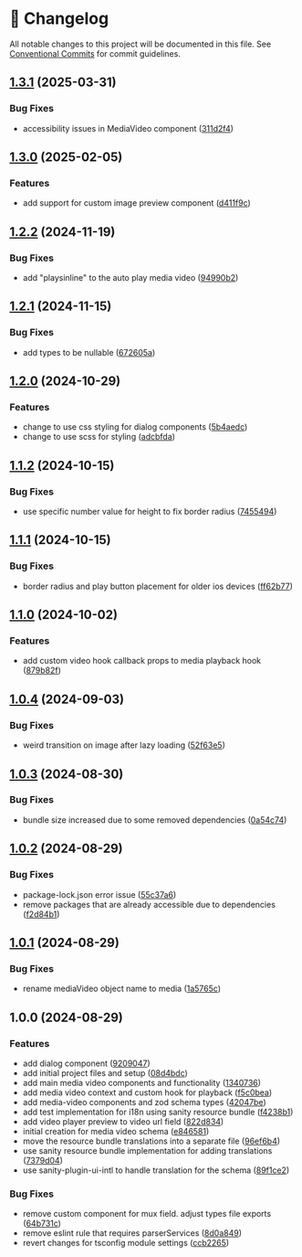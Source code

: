 <!-- markdownlint-disable --><!-- textlint-disable -->

# 📓 Changelog

All notable changes to this project will be documented in this file. See
[Conventional Commits](https://conventionalcommits.org) for commit guidelines.

## [1.3.1](https://github.com/evelan-de/sanity-plugin-media-video/compare/v1.3.0...v1.3.1) (2025-03-31)

### Bug Fixes

- accessibility issues in MediaVideo component ([311d2f4](https://github.com/evelan-de/sanity-plugin-media-video/commit/311d2f40bebb433d375eff733b05142470c8646c))

## [1.3.0](https://github.com/evelan-de/sanity-plugin-media-video/compare/v1.2.2...v1.3.0) (2025-02-05)

### Features

- add support for custom image preview component ([d411f9c](https://github.com/evelan-de/sanity-plugin-media-video/commit/d411f9c576ad3aacedfa088bdaa5b37a490e1ef0))

## [1.2.2](https://github.com/evelan-de/sanity-plugin-media-video/compare/v1.2.1...v1.2.2) (2024-11-19)

### Bug Fixes

- add "playsinline" to the auto play media video ([94990b2](https://github.com/evelan-de/sanity-plugin-media-video/commit/94990b21c21e51af84e6baed9a46f14cce4f0f61))

## [1.2.1](https://github.com/evelan-de/sanity-plugin-media-video/compare/v1.2.0...v1.2.1) (2024-11-15)

### Bug Fixes

- add types to be nullable ([672605a](https://github.com/evelan-de/sanity-plugin-media-video/commit/672605a660dfa7bc64fb3c6d8f19b3e0056a44fa))

## [1.2.0](https://github.com/evelan-de/sanity-plugin-media-video/compare/v1.1.2...v1.2.0) (2024-10-29)

### Features

- change to use css styling for dialog components ([5b4aedc](https://github.com/evelan-de/sanity-plugin-media-video/commit/5b4aedc67180122dedceb5d685526bf5711c9ca7))
- change to use scss for styling ([adcbfda](https://github.com/evelan-de/sanity-plugin-media-video/commit/adcbfdac84aa6f911f75e41b14eddf08594d2d0f))

## [1.1.2](https://github.com/evelan-de/sanity-plugin-media-video/compare/v1.1.1...v1.1.2) (2024-10-15)

### Bug Fixes

- use specific number value for height to fix border radius ([7455494](https://github.com/evelan-de/sanity-plugin-media-video/commit/7455494052b74ddf8a0dcb4cd7e5e6df0e6ba3a2))

## [1.1.1](https://github.com/evelan-de/sanity-plugin-media-video/compare/v1.1.0...v1.1.1) (2024-10-15)

### Bug Fixes

- border radius and play button placement for older ios devices ([ff62b77](https://github.com/evelan-de/sanity-plugin-media-video/commit/ff62b77b96f5c72c37ef5b6b3cb71d890dbf6836))

## [1.1.0](https://github.com/evelan-de/sanity-plugin-media-video/compare/v1.0.4...v1.1.0) (2024-10-02)

### Features

- add custom video hook callback props to media playback hook ([879b82f](https://github.com/evelan-de/sanity-plugin-media-video/commit/879b82fc717ec28d3b488e0b046015b485fc9329))

## [1.0.4](https://github.com/evelan-de/sanity-plugin-media-video/compare/v1.0.3...v1.0.4) (2024-09-03)

### Bug Fixes

- weird transition on image after lazy loading ([52f63e5](https://github.com/evelan-de/sanity-plugin-media-video/commit/52f63e5b57d3049636ce1a27550e6924085fb427))

## [1.0.3](https://github.com/evelan-de/sanity-plugin-media-video/compare/v1.0.2...v1.0.3) (2024-08-30)

### Bug Fixes

- bundle size increased due to some removed dependencies ([0a54c74](https://github.com/evelan-de/sanity-plugin-media-video/commit/0a54c748e9afd3aba5685e9ae25d4922e0a42fef))

## [1.0.2](https://github.com/evelan-de/sanity-plugin-media-video/compare/v1.0.1...v1.0.2) (2024-08-29)

### Bug Fixes

- package-lock.json error issue ([55c37a6](https://github.com/evelan-de/sanity-plugin-media-video/commit/55c37a645a8d939ebae1fc5357889bf41b2b44a1))
- remove packages that are already accessible due to dependencies ([f2d84b1](https://github.com/evelan-de/sanity-plugin-media-video/commit/f2d84b1a0eedc8d426df3c6557d926a7a7d90739))

## [1.0.1](https://github.com/evelan-de/sanity-plugin-media-video/compare/v1.0.0...v1.0.1) (2024-08-29)

### Bug Fixes

- rename mediaVideo object name to media ([1a5765c](https://github.com/evelan-de/sanity-plugin-media-video/commit/1a5765c003b2f1504c38dc6be63e5fbbfb5cae08))

## 1.0.0 (2024-08-29)

### Features

- add dialog component ([9209047](https://github.com/evelan-de/sanity-plugin-media-video/commit/9209047b328c93e10dfbf7f78a9033b97968cb25))
- add initial project files and setup ([08d4bdc](https://github.com/evelan-de/sanity-plugin-media-video/commit/08d4bdcb5c396dcd77e1414331be267f2d23e8b7))
- add main media video components and functionality ([1340736](https://github.com/evelan-de/sanity-plugin-media-video/commit/1340736b5070ecd2921d7330feab85f78e8127ba))
- add media video context and custom hook for playback ([f5c0bea](https://github.com/evelan-de/sanity-plugin-media-video/commit/f5c0beab93c18d3a66cb0a4313cbe89920f9f762))
- add media-video components and zod schema types ([42047be](https://github.com/evelan-de/sanity-plugin-media-video/commit/42047be9a8eba89415a078ca37649b9a8033ec32))
- add test implementation for i18n using sanity resource bundle ([f4238b1](https://github.com/evelan-de/sanity-plugin-media-video/commit/f4238b12050df08fd6fa1dd4ab8c0986214a2c5c))
- add video player preview to video url field ([822d834](https://github.com/evelan-de/sanity-plugin-media-video/commit/822d83409d86e5b6b1f520b8e141080119a8ff23))
- initial creation for media video schema ([e846581](https://github.com/evelan-de/sanity-plugin-media-video/commit/e846581188e38a5ffc48c5abc78335f4ee862bf2))
- move the resource bundle translations into a separate file ([96ef6b4](https://github.com/evelan-de/sanity-plugin-media-video/commit/96ef6b46056a09934d91af0762de0d08c04c5b17))
- use sanity resource bundle implementation for adding translations ([7379d04](https://github.com/evelan-de/sanity-plugin-media-video/commit/7379d0492c6690247d2b348f573cfc98660284e4))
- use sanity-plugin-ui-intl to handle translation for the schema ([89f1ce2](https://github.com/evelan-de/sanity-plugin-media-video/commit/89f1ce2a166ab86c44f860b584c0e7bfa840e07d))

### Bug Fixes

- remove custom component for mux field. adjust types file exports ([64b731c](https://github.com/evelan-de/sanity-plugin-media-video/commit/64b731c9db17eacacca0e54dedcfcd4840333250))
- remove eslint rule that requires parserServices ([8d0a849](https://github.com/evelan-de/sanity-plugin-media-video/commit/8d0a84966e88670cae56578283b38089b08f3f88))
- revert changes for tsconfig module settings ([ccb2265](https://github.com/evelan-de/sanity-plugin-media-video/commit/ccb2265cb3c1a7e28ea630417cbf4834b75b4c9f))
